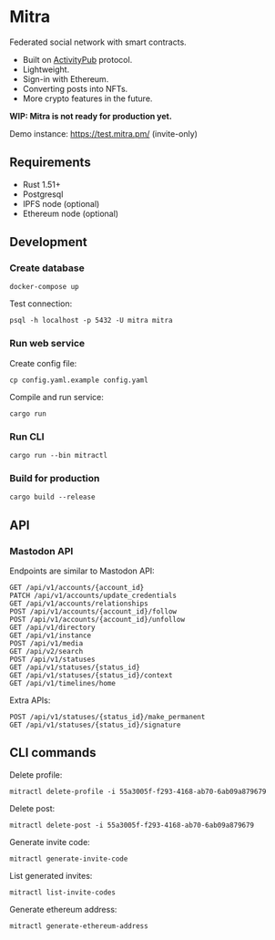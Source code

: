 # Mitra

Federated social network with smart contracts.

- Built on [ActivityPub](https://activitypub.rocks/) protocol.
- Lightweight.
- Sign-in with Ethereum.
- Converting posts into NFTs.
- More crypto features in the future.

**WIP: Mitra is not ready for production yet.**

Demo instance: https://test.mitra.pm/ (invite-only)

## Requirements

- Rust 1.51+
- Postgresql
- IPFS node (optional)
- Ethereum node (optional)

## Development

### Create database

```
docker-compose up
```

Test connection:

```
psql -h localhost -p 5432 -U mitra mitra
```

### Run web service

Create config file:

```
cp config.yaml.example config.yaml
```

Compile and run service:

```
cargo run
```

### Run CLI

```
cargo run --bin mitractl
```

### Build for production

```
cargo build --release
```

## API

### Mastodon API

Endpoints are similar to Mastodon API:

```
GET /api/v1/accounts/{account_id}
PATCH /api/v1/accounts/update_credentials
GET /api/v1/accounts/relationships
POST /api/v1/accounts/{account_id}/follow
POST /api/v1/accounts/{account_id}/unfollow
GET /api/v1/directory
GET /api/v1/instance
POST /api/v1/media
GET /api/v2/search
POST /api/v1/statuses
GET /api/v1/statuses/{status_id}
GET /api/v1/statuses/{status_id}/context
GET /api/v1/timelines/home
```

Extra APIs:

```
POST /api/v1/statuses/{status_id}/make_permanent
GET /api/v1/statuses/{status_id}/signature
```

## CLI commands

Delete profile:

```
mitractl delete-profile -i 55a3005f-f293-4168-ab70-6ab09a879679
```

Delete post:

```
mitractl delete-post -i 55a3005f-f293-4168-ab70-6ab09a879679
```

Generate invite code:

```
mitractl generate-invite-code
```

List generated invites:

```
mitractl list-invite-codes
```

Generate ethereum address:

```
mitractl generate-ethereum-address
```
